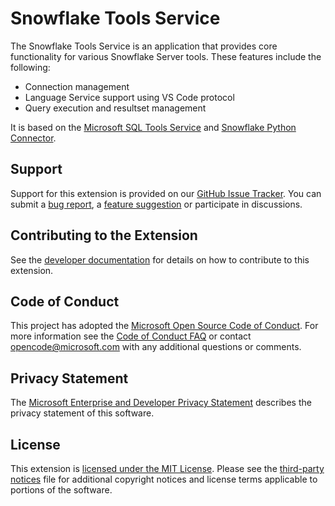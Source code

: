 # Snowflake Tools Service 
The Snowflake Tools Service is an application that provides core functionality for various Snowflake Server tools.  These features include the following:
* Connection management
* Language Service support using VS Code protocol
* Query execution and resultset management

It is based on the [Microsoft SQL Tools Service](https://github.com/jared-talbert/snowflakeltoolsservice) and [Snowflake Python Connector](https://docs.snowflake.net/manuals/user-guide/python-connector.html).

## Support
Support for this extension is provided on our [GitHub Issue Tracker]. You can submit a [bug report], a [feature suggestion] or participate in discussions.

## Contributing to the Extension
See the [developer documentation] for details on how to contribute to this extension.

## Code of Conduct
This project has adopted the [Microsoft Open Source Code of Conduct]. For more information see the [Code of Conduct FAQ] or contact [opencode@microsoft.com] with any additional questions or comments.

## Privacy Statement
The [Microsoft Enterprise and Developer Privacy Statement] describes the privacy statement of this software.

## License
This extension is [licensed under the MIT License]. Please see the [third-party notices] file for additional copyright notices and license terms applicable to portions of the software.

[GitHub Issue Tracker]:https://github.com/jared-talbert/snowflakeltoolsservice/issues
[bug report]:https://github.com/jared-talbert/snowflakeltoolsservice/issues/new?labels=bug
[feature suggestion]:https://github.com/jared-talbert/snowflakeltoolsservice/issues/new?labels=feature-request
[developer documentation]:https://github.com/jared-talbert/snowflakeltoolsservice/wiki/How-to-Contribute
[Microsoft Enterprise and Developer Privacy Statement]:https://go.microsoft.com/fwlink/?LinkId=786907&lang=en7
[licensed under the MIT License]:https://github.com/jared-talbert/snowflakeltoolsservice/blob/master/License.txt
[third-party notices]: https://github.com/jared-talbert/snowflakeltoolsservice/blob/master/ThirdPartyNotices.txt
[Microsoft Open Source Code of Conduct]:https://opensource.microsoft.com/codeofconduct/
[Code of Conduct FAQ]:https://opensource.microsoft.com/codeofconduct/faq/
[opencode@microsoft.com]:mailto:opencode@microsoft.com
